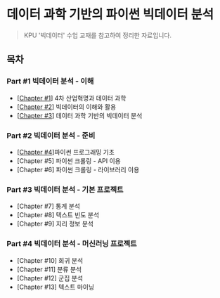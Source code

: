 # 데이터 과학 기반의 파이썬 빅데이터 분석

>  KPU '빅데이터' 수업 교재를 참고하여 정리한 자료입니다.

## 목차
### Part #1 빅데이터 분석 - 이해

- [[Chapter #1](https://github.com/kwhong95/python-bigdata-analysis/tree/master/Chapter1)] 4차 산업혁명과 데이터 과학
- [[Chapter #2](https://github.com/kwhong95/python-bigdata-analysis/tree/master/Chapter2)] 빅데이터의 이해와 활용
- [[Chapter #3](https://github.com/kwhong95/python-bigdata-analysis/tree/master/Chapter3)] 데이터 과학 기반의 빅데이터 분석


### Part #2 빅데이터 분석 - 준비
- [[Chapter #4](https://github.com/kwhong95/python-bigdata-analysis/tree/master/Chapter4)]파이썬 프로그래밍 기초
- [Chapter #5] 파이썬 크롤링 - API 이용
- [Chapter #6] 파이썬 크롤링 - 라이브러리 이용

### Part #3 빅데이터 분석 - 기본 프로젝트
- [Chapter #7] 통계 분석
- [Chapter #8] 텍스트 빈도 분석
- [Chapter #9] 지리 정보 분석

### Part #4 빅데이터 분석 - 머신러닝 프로젝트
- [Chapter #10] 회귀 분석
- [Chapter #11] 분류 분석
- [Chapter #12] 군집 분석
- [Chapter #13] 텍스트 마이닝 
